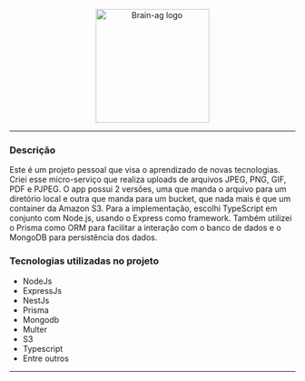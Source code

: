 <p align="center">
  <a href="https://aws.amazon.com/pt/" target="blank"><img src="https://hermes.dio.me/articles/cover/228e1981-2776-497b-8eec-984a427bc68c.png" width="200" alt="Brain-ag logo" /></a>
</p>

---

### Descrição

Este é um projeto pessoal que visa o aprendizado de novas tecnologias. Criei esse micro-serviço que realiza uploads de arquivos JPEG, PNG, GIF, PDF e PJPEG. O app possui 2 versões, uma que manda o arquivo para um diretório local e outra que manda para um bucket, que nada mais é que um container da Amazon S3. Para a implementação, escolhi TypeScript em conjunto com Node.js, usando o Express como framework. Também utilizei o Prisma como ORM para facilitar a interação com o banco de dados e o MongoDB para persistência dos dados.

### Tecnologias utilizadas no projeto

- NodeJs
- ExpressJs
- NestJs
- Prisma
- Mongodb
- Multer
- S3
- Typescript
- Entre outros

---
